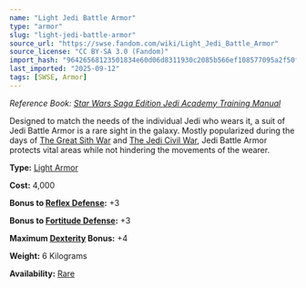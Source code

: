 ```yaml
---
name: "Light Jedi Battle Armor"
type: "armor"
slug: "light-jedi-battle-armor"
source_url: "https://swse.fandom.com/wiki/Light_Jedi_Battle_Armor"
source_license: "CC BY-SA 3.0 (Fandom)"
import_hash: "96426568123501834e60d06d8311930c2085b566ef108577095a2f50fb29dbfd"
last_imported: "2025-09-12"
tags: [SWSE, Armor]
---
```

*Reference Book: [Star Wars Saga Edition Jedi Academy Training Manual](https://swse.fandom.com/wiki/Star_Wars_Saga_Edition_Jedi_Academy_Training_Manual)*

Designed to match the needs of the individual Jedi who wears it, a suit of Jedi Battle Armor is a rare sight in the galaxy. Mostly popularized during the days of [The Great Sith War](https://swse.fandom.com/wiki/The_Great_Sith_War) and [The Jedi Civil War](https://swse.fandom.com/wiki/The_Jedi_Civil_War), Jedi Battle Armor protects vital areas while not hindering the movements of the wearer.

**Type:** [Light Armor](https://swse.fandom.com/wiki/Light_Armor)

**Cost:** 4,000

**Bonus to [Reflex Defense](https://swse.fandom.com/wiki/Reflex_Defense):** +3

**Bonus to [Fortitude Defense](https://swse.fandom.com/wiki/Fortitude_Defense):** +3

**Maximum [Dexterity](https://swse.fandom.com/wiki/Dexterity) Bonus:** +4

**Weight:** 6 Kilograms

**Availability:** [Rare](https://swse.fandom.com/wiki/Rare)